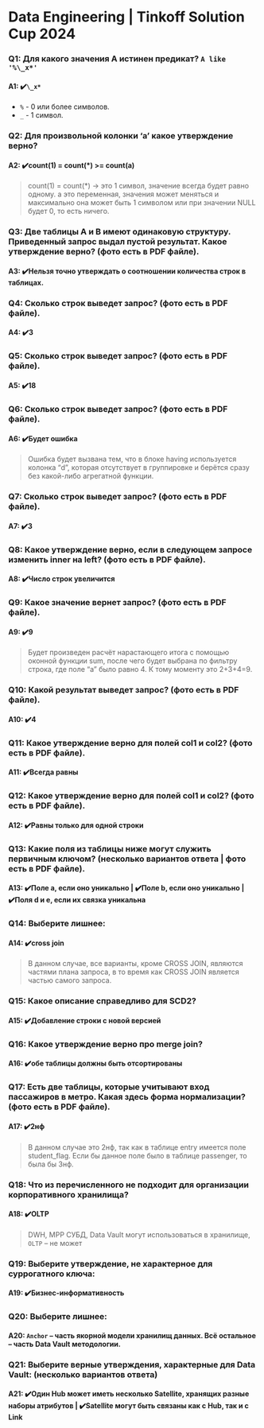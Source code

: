 # Data Engineering | Tinkoff Solution Cup 2024

### Q1: Для какого значения А истинен предикат? `A like  '%\_x*'`

#### A1: ✔️`\_x*`

* `%` - 0 или более символов.
* `_` - 1 символ.

### Q2: Для произвольной колонки ‘а’ какое утверждение верно?

#### A2: ✔️count(1) = count(*) >= count(a)

> count(1) = count(*) -> это 1 символ, значение всегда будет равно одному. a это переменная, значения может меняться и максимально она может быть 1 символом или при значении NULL будет 0, то есть ничего.

### Q3: Две таблицы A и B имеют одинаковую структуру. Приведенный запрос выдал пустой результат. Какое утверждение верно? (фото есть в PDF файле).

#### A3: ✔️Нельзя точно утверждать о соотношении количества строк в таблицах. 


### Q4: Сколько строк выведет запрос? (фото есть в PDF файле).

#### A4: ✔️3

### Q5: Сколько строк выведет запрос? (фото есть в PDF файле).

#### A5: ✔️18

### Q6: Сколько строк выведет запрос? (фото есть в PDF файле).

#### A6: ✔️Будет ошибка

> Ошибка будет вызвана тем, что в блоке having используется колонка “d”, которая отсутствует
в группировке и берётся сразу без какой-либо агрегатной функции.

### Q7: Сколько строк выведет запрос? (фото есть в PDF файле).

#### A7: ✔️3

### Q8: Какое утверждение верно, если в следующем запросе изменить inner на left? (фото есть в PDF файле).

#### A8: ✔️Число строк увеличится

### Q9: Какое значение вернет запрос? (фото есть в PDF файле).

#### A9: ✔️9

> Будет произведен расчёт нарастающего итога с помощью оконной функции sum, после чего
будет выбрана по фильтру строка, где поле “a” было равно 4. К тому моменту это 2+3+4=9.

### Q10: Какой результат выведет запрос? (фото есть в PDF файле).

#### A10: ✔️4

### Q11: Какое утверждение верно для полей col1 и col2? (фото есть в PDF файле).

#### A11: ✔️Всегда равны

### Q12: Какое утверждение верно для полей col1 и col2? (фото есть в PDF файле).

#### A12: ✔️Равны только для одной строки

### Q13: Какие поля из таблицы ниже могут служить первичным ключом? (несколько вариантов ответа | фото есть в PDF файле).

#### A13: ✔️Поле a, если оно уникально | ✔️Поле b, если оно уникально | ✔️Поля d и e, если их связка уникальна

### Q14: Выберите лишнее:

#### A14: ✔️cross join

> В данном случае, все варианты, кроме CROSS JOIN, являются частями плана запроса, в то
время как CROSS JOIN является частью самого запроса.

### Q15: Какое описание справедливо для SCD2?

#### A15: ✔️Добавление строки с новой версией

### Q16: Какое утверждение верно про merge join?

#### A16: ✔️обе таблицы должны быть отсортированы

### Q17: Есть две таблицы, которые учитывают вход пассажиров в метро. Какая здесь форма нормализации? (фото есть в PDF файле).

#### A17: ✔️2нф 

> В данном случае это 2нф, так как в таблице entry имеется поле student_flag. Если бы данное
поле было в таблице passenger, то была бы 3нф.

### Q18: Что из перечисленного не подходит для организации корпоративного хранилища?

#### A18: ✔️OLTP

> DWH, MPP СУБД, Data Vault могут использоваться в хранилище, `OLTP` – не может

### Q19: Выберите утверждение, не характерное для суррогатного ключа:

#### A19: ✔️Бизнес-информативность

### Q20: Выберите лишнее:

#### A20: `Anchor` – часть якорной модели хранилищ данных. Всё остальное – часть Data Vault методологии.

### Q21: Выберите верные утверждения, характерные для Data Vault: (несколько вариантов ответа)

#### A21: ✔️Один Hub может иметь несколько Satellite, хранящих разные наборы атрибутов | ✔️Satellite могут быть связаны как с Hub, так и с Link


